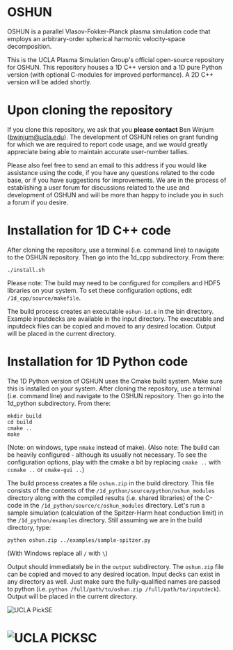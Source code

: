 # OSHUN

OSHUN is a parallel Vlasov-Fokker-Planck plasma simulation code that employs an arbitrary-order spherical harmonic velocity-space decomposition.

This is the UCLA Plasma Simulation Group's official open-source repository for OSHUN. This repository houses a 1D C++ version and a 1D pure Python version (with optional C-modules for improved performance).  A 2D C++ version will be added shortly.

# Upon cloning the repository

If you clone this repository, we ask that you __please contact__ Ben Winjum (bwinjum@ucla.edu).  The development of OSHUN relies on grant funding for which we are required to report code usage, and we would greatly appreciate being able to maintain accurate user-number tallies.

Please also feel free to send an email to this address if you would like assistance using the code, if you have any questions related to the code base, or if you have suggestions for improvements.  We are in the process of establishing a user forum for discussions related to the use and development of OSHUN and will be more than happy to include you in such a forum if you desire.

# Installation for 1D C++ code

After cloning the repository, use a terminal (i.e. command line) to navigate to the OSHUN repository. Then go into the 1d_cpp subdirectory. From there:

```
./install.sh
```

Please note: The build may need to be configured for compilers and HDF5 libraries on your system. To set these configuration options, edit ```/1d_cpp/source/makefile```.

The build process creates an executable ```oshun-1d.e``` in the bin directory. Example inputdecks are available in the input directory.  The executable and inputdeck files can be copied and moved to any desired location. Output will be placed in the current directory.

# Installation for 1D Python code

The 1D Python version of OSHUN uses the Cmake build system. Make sure this is installed on your system. After cloning the repository, use a terminal (i.e. command line) and navigate to the OSHUN repository. Then go into the 1d_python subdirectory. From there:

```
mkdir build
cd build
cmake ..
make
```

(Note: on windows, type ```nmake``` instead of make). (Also note: The build can be heavily configured - although its usually not necessary. To see the configuration options, play with the cmake a bit by replacing ```cmake ..``` with ```ccmake ..``` or ```cmake-gui ..```)

The build process creates a file ```oshun.zip``` in the build directory. This file consists of the contents of the ```/1d_python/source/python/oshun_modules``` directory along with the compiled results (i.e. shared libraries) of the C-code in the  ```/1d_python/source/c/oshun_modules``` directory. Let's run a sample simulation (calculation of the Spitzer-Harm heat conduction limit) in the ```/1d_python/examples``` directory. Still assuming we are in the build directory, type:
```
python oshun.zip ../examples/sample-spitzer.py
```
(With Windows replace all ```/``` with ```\```)

Output should immediately be in the ```output``` subdirectory. The ```oshun.zip``` file can be copied and moved to any desired location. Input decks can exist in any directory as well. Just make sure the fully-qualified names are passed to python (i.e. ```python /full/path/to/oshun.zip /full/path/to/inputdeck```). Output will be placed in the current directory.

![UCLA PickSE](http://169.232.154.80/oshun.jpg)
<meta http-equiv="Cache-control" content="no-cache">
# ![UCLA PICKSC](http://exodus.physics.ucla.edu/~uclapic/repo_images/PICKSC-logo-OSHUN.png)
